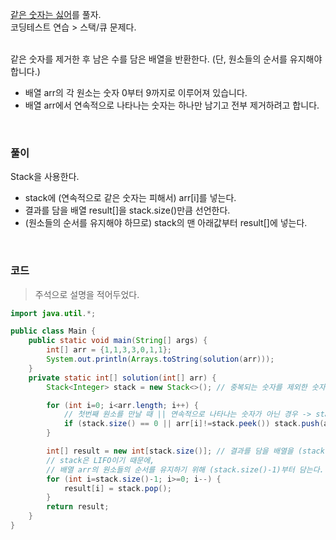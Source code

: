 [같은 숫자는 싫어](https://school.programmers.co.kr/learn/courses/30/lessons/12906)를 풀자.  <br>
코딩테스트 연습 > 스택/큐 문제다. <br><br>

같은 숫자를 제거한 후 남은 수를 담은 배열을 반환한다. (단, 원소들의 순서를 유지해야 합니다.) <br>
+ 배열 arr의 각 원소는 숫자 0부터 9까지로 이루어져 있습니다.
+ 배열 arr에서 연속적으로 나타나는 숫자는 하나만 남기고 전부 제거하려고 합니다. 

<br>

### 풀이
Stack을 사용한다.
+ stack에 (연속적으로 같은 숫자는 피해서) arr[i]를 넣는다.
+ 결과를 담을 배열 result[]을 stack.size()만큼 선언한다.
+ (원소들의 순서를 유지해야 하므로) stack의 맨 아래값부터 result[]에 넣는다.

<br>

### 코드
> 주석으로 설명을 적어두었다.

```java
import java.util.*;

public class Main {
    public static void main(String[] args) {
        int[] arr = {1,1,3,3,0,1,1};
        System.out.println(Arrays.toString(solution(arr)));
    }
    private static int[] solution(int[] arr) {
        Stack<Integer> stack = new Stack<>(); // 중복되는 숫자를 제외한 숫자만 담을 곳

        for (int i=0; i<arr.length; i++) {
            // 첫번째 원소를 만날 때 || 연속적으로 나타나는 숫자가 아닌 경우 -> stack에 담는다.
            if (stack.size() == 0 || arr[i]!=stack.peek()) stack.push(arr[i]);
        }

        int[] result = new int[stack.size()]; // 결과를 담을 배열을 (stack 크기만큼) 선언
        // stack은 LIFO이기 때문에,
        // 배열 arr의 원소들의 순서를 유지하기 위해 (stack.size()-1)부터 담는다.
        for (int i=stack.size()-1; i>=0; i--) {
            result[i] = stack.pop();
        }
        return result;
    }
}
```


















